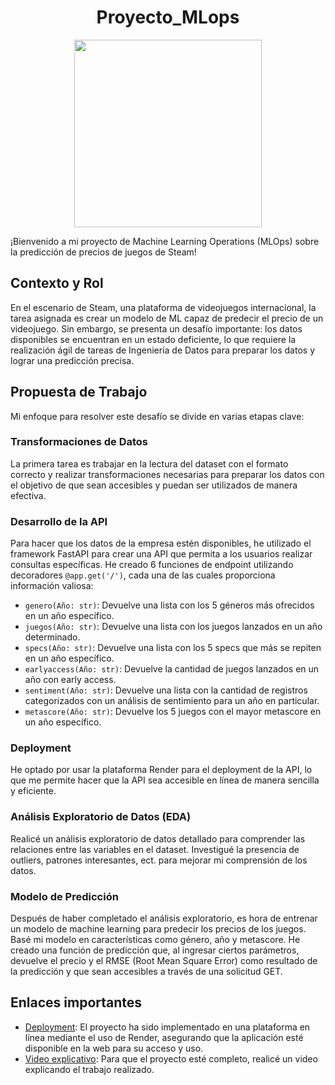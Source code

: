 # <h1 align=center> **Proyecto_MLops** </h1>

<p align="center">
<img src="https://user-images.githubusercontent.com/67664604/217914153-1eb00e25-ac08-4dfa-aaf8-53c09038f082.png"  height=300>
</p>

¡Bienvenido a mi proyecto de Machine Learning Operations (MLOps) sobre la predicción de precios de juegos de Steam!

## Contexto y Rol

En el escenario de Steam, una plataforma de videojuegos internacional, la tarea asignada es crear un modelo de ML capaz de predecir el precio de un videojuego. Sin embargo, se presenta un desafío importante: los datos disponibles se encuentran en un estado deficiente, lo que requiere la realización ágil de tareas de Ingeniería de Datos para preparar los datos y lograr una predicción precisa.

## Propuesta de Trabajo

Mi enfoque para resolver este desafío se divide en varias etapas clave:

### Transformaciones de Datos

La primera tarea es trabajar en la lectura del dataset con el formato correcto y realizar transformaciones necesarias para preparar los datos con el objetivo de que sean accesibles y puedan ser utilizados de manera efectiva.

### Desarrollo de la API

Para hacer que los datos de la empresa estén disponibles, he utilizado el framework FastAPI para crear una API que permita a los usuarios realizar consultas específicas. He creado 6 funciones de endpoint utilizando decoradores `@app.get('/')`, cada una de las cuales proporciona información valiosa:

- `genero(Año: str)`: Devuelve una lista con los 5 géneros más ofrecidos en un año específico.
- `juegos(Año: str)`: Devuelve una lista con los juegos lanzados en un año determinado.
- `specs(Año: str)`: Devuelve una lista con los 5 specs que más se repiten en un año específico.
- `earlyaccess(Año: str)`: Devuelve la cantidad de juegos lanzados en un año con early access.
- `sentiment(Año: str)`: Devuelve una lista con la cantidad de registros categorizados con un análisis de sentimiento para un año en particular.
- `metascore(Año: str)`: Devuelve los 5 juegos con el mayor metascore en un año específico.

### Deployment

He optado por usar la plataforma Render para el deployment de la API, lo que me permite hacer que la API sea accesible en línea de manera sencilla y eficiente.

### Análisis Exploratorio de Datos (EDA)

Realicé un análisis exploratorio de datos detallado para comprender las relaciones entre las variables en el dataset. Investigué la presencia de outliers, patrones interesantes, ect. para mejorar mi comprensión de los datos.

### Modelo de Predicción

Después de haber completado el análisis exploratorio, es hora de entrenar un modelo de machine learning para predecir los precios de los juegos. Basé mi modelo en características como género, año y metascore. He creado una función de predicción que, al ingresar ciertos parámetros, devuelve el precio y el RMSE (Root Mean Square Error) como resultado de la predicción y que sean accesibles a través de una solicitud GET.

## Enlaces importantes

+ [Deployment](https://mlops-deploy-q54n.onrender.com/docs): El proyecto ha sido implementado en una plataforma en línea mediante el uso de Render, asegurando que la aplicación esté disponible en la web para su acceso y uso.
+ [Video explicativo](): Para que el proyecto esté completo, realicé un video explicando el trabajo realizado.
